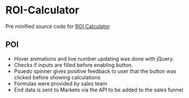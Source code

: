 # ROI-Calculator
Pre minified source code for [ROI Calculator](https://www.emburse.com/solutions/roi-calculator)

## POI
- Hover animations and live number updating was done with jQuery. 
- Checks if inputs are filled before enabling button. 
- Psuedo spinner gives positive  feedback to user that the button was clicked before showing calculations
- Formulas were provided by sales team 
- End data is sent to Marketo via the API to be added to the sales funnel
